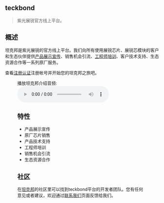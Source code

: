 ## teckbond

> 紫光展锐官方线上平台。

## 概述

坦克邦是紫光展锐的官方线上平台。我们向所有使用展锐芯片、展锐芯模块的客户和生态伙伴提供[产品展示宣传](/productsales.md)、销售机会引流、[工程师培训](/techtrain.md)、客户技术支持、生态资源合作等一系列原厂服务。

查看[注册认证](/registration.md)注册帐号并开始您的坦克邦之旅吧。

<figure>
    <figcaption>播放坦克邦介绍音频:</figcaption>
    <audio
        controls
        src="./assets/tkb_audio.mp3">
            您的浏览器不支持此
            <code>audio</code> 标签.
    </audio
</figure>



## 特性

- 产品展示宣传
- 原厂芯片销售
- 产品技术支持
- 工程师培训
- 销售机会引流
- 生态资源合作

## 社区

在[坦克邦](https://www.teckbond.com)的社区里可以找到teckbond平台的开发者团队。您有任何意见或者建议，欢迎通过[联系我们](https://www.teckbond.com/#/home/serve)页面反馈给我们。
